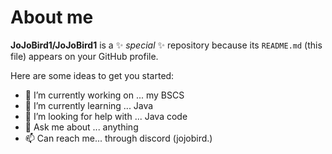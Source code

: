 # About me


**JoJoBird1/JoJoBird1** is a ✨ _special_ ✨ repository because its `README.md` (this file) appears on your GitHub profile.

Here are some ideas to get you started:

- 🔭 I’m currently working on ... my BSCS
- 🌱 I’m currently learning ... Java 
- 🤔 I’m looking for help with ... Java code
- 💬 Ask me about ... anything
- 📫 Can reach me... through discord (jojobird.)

